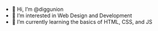 - 👋 Hi, I’m @diggunion
- 👀 I’m interested in Web Design and Development
- 🌱 I’m currently learning the basics of HTML, CSS, and JS

<!---
diggunion/diggunion is a ✨ special ✨ repository because its `README.md` (this file) appears on your GitHub profile.
You can click the Preview link to take a look at your changes.
--->
